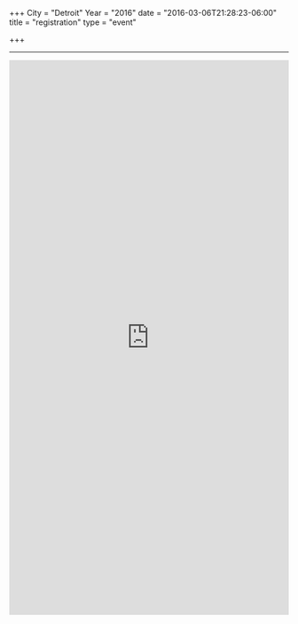 +++
City = "Detroit"
Year = "2016"
date = "2016-03-06T21:28:23-06:00"
title = "registration"
type = "event"

+++

<div class = "row">
  <hr>
  <div class = "col-md-12 center-block">
    <iframe src="https://www.eventbrite.com/tickets-external?eid=26254061605&ref=etckt" frameborder="0" height="1000" width="100%" vspace="0" hspace="0" marginheight="5" marginwidth="5" scrolling="auto" allowtransparency="true"></iframe>
  </div>
</div>
